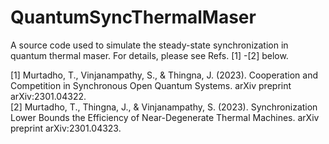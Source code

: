 # QuantumSyncThermalMaser
 A source code used to simulate the steady-state synchronization in quantum thermal maser. For details, please see Refs. [1] -[2] below.   
 
 [1] Murtadho, T., Vinjanampathy, S., & Thingna, J. (2023). Cooperation and Competition in Synchronous Open Quantum Systems. arXiv preprint arXiv:2301.04322.  
[2] Murtadho, T., Thingna, J., & Vinjanampathy, S. (2023). Synchronization Lower Bounds the Efficiency of Near-Degenerate Thermal Machines. arXiv preprint arXiv:2301.04323.  

